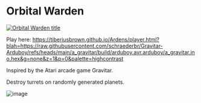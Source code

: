 # Orbital Warden
[![Orbital Warden title](https://raw.githubusercontent.com/schraederbr/Orbital-Warden-for-Arduboy/main/title_only_big.png)](https://tiberiusbrown.github.io/Ardens/player.html?blah=https://raw.githubusercontent.com/schraederbr/Gravitar-Arduboy/refs/heads/main/a_gravitar/build/arduboy.avr.arduboy/a_gravitar.ino.hex&g=none&z=1&p=0&palette=highcontrast)

Play here: https://tiberiusbrown.github.io/Ardens/player.html?blah=https://raw.githubusercontent.com/schraederbr/Gravitar-Arduboy/refs/heads/main/a_gravitar/build/arduboy.avr.arduboy/a_gravitar.ino.hex&g=none&z=1&p=0&palette=highcontrast

Inspired by the Atari arcade game Gravitar.

Destroy turrets on randomly generated planets.

![image](https://github.com/user-attachments/assets/f47ee676-d517-4f12-b2e8-09c3567c2a97)
